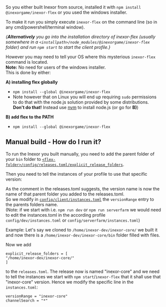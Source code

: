 So you either built Inexor from source, installed it with `npm install @inexorgame/inexor-flex` or you used the windows installer.

To make it run you simply execute `inexor-flex` on the command line (so in any cmd/powershell/terminal window).

*{**Alternatively** you go into the installation directory of inexor-flex (usually somewhere in a `<installpath>/node_modules/@inexorgame/inexor-flex` folder) and run `npm start` to start the client profile.}*

However you may need to tell your OS where this mysterious `inexor-flex` command is located.  
**Note:** No need for users of the windows installer.  
This is done by either:  

**A) installing flex globally**
   * `npm install --global @inexorgame/inexor-flex`
   * Note however that on Linux you will end up requiring `sudo` permissions to do that with the node.js solution provided by some distributions. **Don't do that!** Instead use [nvm](https://github.com/creationix/nvm#installation) to install node.js (or go for **B)**)
 
**B) add flex to the PATH**
   * `npm install --global @inexorgame/inexor-flex`

## Manual build - How do I run it?

To run the Inexor you built manually, you need to add the parent folder of your `bin` folder to [`<flex-folder>/config/releases.toml/explicit_release_folders`](https://github.com/inexorgame/inexor-flex/blob/master/config/releases.toml#L12).  

Then you need to tell the instances of your profile to use that specific version:

As the comment in the releases.toml suggests, the version name is now the name of that parent folder you added to the releases.toml.  
So we modify in [`config/client/instances.toml`](https://github.com/inexorgame/inexor-flex/blob/master/config/client/instances.toml#L9) the `versionRange` entry to the parents folders name.  
(Note: if we start with i.e. `npm run dev` or `npm run serverfarm` we would need to edit the instances.toml in the according profile `config/dev/instances.toml` or `config/serverfarm/instances.toml`)

Example:
Let's say we cloned to `/home/inexor-dev/inexor-core/` we built it and now there is a `/home/inexor-dev/inexor-core/bin` folder filled with files.

Now we add
```
explicit_release_folders = [
"/home/inexor-dev/inexor-core/"
]
```
to the `releases.toml`.
The release now is named "inexor-core" and we need to tell the instances we start with `npm start`/`inexor-flex` that it shall use that "inexor-core" version. Hence we modify the specific line in the `instances.toml`:
```
versionRange = "inexor-core"
channelSearch = "*"
```